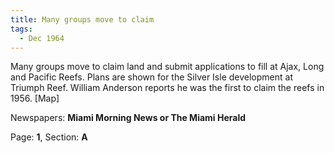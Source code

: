 ```yaml
---  
title: Many groups move to claim  
tags:  
  - Dec 1964  
---  
```

  
Many groups move to claim land and submit applications to fill at Ajax, Long and Pacific Reefs. Plans are shown for the Silver Isle development at Triumph Reef. William Anderson reports he was the first to claim the reefs in 1956. [Map]  
  
Newspapers: **Miami Morning News or The Miami Herald**  
  
Page: **1**, Section: **A** 

